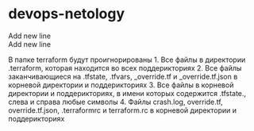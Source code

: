 # devops-netology
Add new line  
Add new line  


В папке terraform будут проигнорированы
	1. Все файлы в директории .terraform, которая находится во всех поддерикториях
	2. Все файлы заканчивающиеся на .tfstate, .tfvars, _override.tf и _override.tf.json в корневой директории и поддерикториях 
	3. Все файлы в корневой директории и поддерикториях, в имени которых содержится .tfstate., слева и справа любые символы
	4. Файлы crash.log, override.tf, override.tf.json, .terraformrc и terraform.rc в корневой директории и поддерикториях
